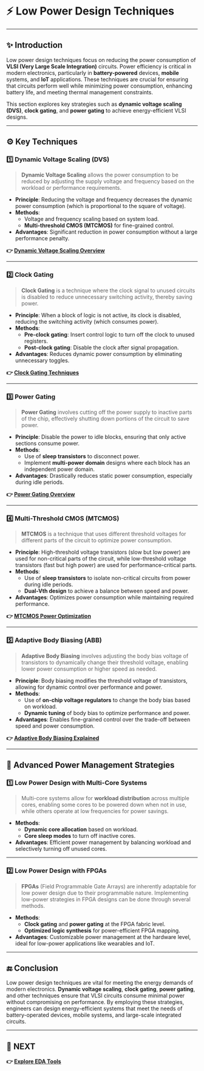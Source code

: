 # ⚡ Low Power Design Techniques

---

## ✨ Introduction

Low power design techniques focus on reducing the power consumption of **VLSI (Very Large Scale Integration)** circuits. Power efficiency is critical in modern electronics, particularly in **battery-powered** devices, **mobile** systems, and **IoT** applications. These techniques are crucial for ensuring that circuits perform well while minimizing power consumption, enhancing battery life, and meeting thermal management constraints.

This section explores key strategies such as **dynamic voltage scaling (DVS)**, **clock gating**, and **power gating** to achieve energy-efficient VLSI designs.

---

## ⚙️ Key Techniques

### 1️⃣ **Dynamic Voltage Scaling (DVS)**

> **Dynamic Voltage Scaling** allows the power consumption to be reduced by adjusting the supply voltage and frequency based on the workload or performance requirements.

- **Principle**: Reducing the voltage and frequency decreases the dynamic power consumption (which is proportional to the square of voltage).
- **Methods**: 
  - Voltage and frequency scaling based on system load.
  - **Multi-threshold CMOS (MTCMOS)** for fine-grained control.
- **Advantages**: Significant reduction in power consumption without a large performance penalty.
  
**👉 [Dynamic Voltage Scaling Overview](https://resources.system-analysis.cadence.com/blog/msa2021-how-dynamic-voltage-and-frequency-scaling-affects-power-consumption)**

---

### 2️⃣ **Clock Gating**

> **Clock Gating** is a technique where the clock signal to unused circuits is disabled to reduce unnecessary switching activity, thereby saving power.

- **Principle**: When a block of logic is not active, its clock is disabled, reducing the switching activity (which consumes power).
- **Methods**:
  - **Pre-clock gating**: Insert control logic to turn off the clock to unused registers.
  - **Post-clock gating**: Disable the clock after signal propagation.
- **Advantages**: Reduces dynamic power consumption by eliminating unnecessary toggles.
 
**👉 [Clock Gating Techniques](https://anysilicon.com/the-ultimate-guide-to-clock-gating/)**

---

### 3️⃣ **Power Gating**

> **Power Gating** involves cutting off the power supply to inactive parts of the chip, effectively shutting down portions of the circuit to save power.

- **Principle**: Disable the power to idle blocks, ensuring that only active sections consume power.
- **Methods**:
  - Use of **sleep transistors** to disconnect power.
  - Implement **multi-power domain** designs where each block has an independent power domain.
- **Advantages**: Drastically reduces static power consumption, especially during idle periods.

**👉 [Power Gating Overview](https://anysilicon.com/power-gating/)**

---

### 4️⃣ **Multi-Threshold CMOS (MTCMOS)**

> **MTCMOS** is a technique that uses different threshold voltages for different parts of the circuit to optimize power consumption.

- **Principle**: High-threshold voltage transistors (slow but low power) are used for non-critical parts of the circuit, while low-threshold voltage transistors (fast but high power) are used for performance-critical parts.
- **Methods**:
  - Use of **sleep transistors** to isolate non-critical circuits from power during idle periods.
  - **Dual-Vth design** to achieve a balance between speed and power.
- **Advantages**: Optimizes power consumption while maintaining required performance.

**👉 [MTCMOS Power Optimization](https://asic-soc.blogspot.com/2008/04/multiple-threshold-cmos-mtcmos-circuits.html)**

---

### 5️⃣ **Adaptive Body Biasing (ABB)**

> **Adaptive Body Biasing** involves adjusting the body bias voltage of transistors to dynamically change their threshold voltage, enabling lower power consumption or higher speed as needed.

- **Principle**: Body biasing modifies the threshold voltage of transistors, allowing for dynamic control over performance and power.
- **Methods**:
  - Use of **on-chip voltage regulators** to change the body bias based on workload.
  - **Dynamic tuning** of body bias to optimize performance and power.
- **Advantages**: Enables fine-grained control over the trade-off between speed and power consumption.


**👉 [Adaptive Body Biasing Explained](https://semiengineering.com/the-value-of-adaptive-body-biasing/)**

---

## 🧠 Advanced Power Management Strategies

### 1️⃣ **Low Power Design with Multi-Core Systems**

> Multi-core systems allow for **workload distribution** across multiple cores, enabling some cores to be powered down when not in use, while others operate at low frequencies for power savings.

- **Methods**: 
  - **Dynamic core allocation** based on workload.
  - **Core sleep modes** to turn off inactive cores.
- **Advantages**: Efficient power management by balancing workload and selectively turning off unused cores.

---

### 2️⃣ **Low Power Design with FPGAs**

> **FPGAs** (Field Programmable Gate Arrays) are inherently adaptable for low power design due to their programmable nature. Implementing low-power strategies in FPGA designs can be done through several methods.

- **Methods**: 
  - **Clock gating** and **power gating** at the FPGA fabric level.
  - **Optimized logic synthesis** for power-efficient FPGA mapping.
- **Advantages**: Customizable power management at the hardware level, ideal for low-power applications like wearables and IoT.

---

## 🔚 Conclusion

Low power design techniques are vital for meeting the energy demands of modern electronics. **Dynamic voltage scaling**, **clock gating**, **power gating**, and other techniques ensure that VLSI circuits consume minimal power without compromising on performance. By employing these strategies, engineers can design energy-efficient systems that meet the needs of battery-operated devices, mobile systems, and large-scale integrated circuits.

---

## 🔹 NEXT  
**👉 [Explore EDA Tools](../EDA_Tools)**
